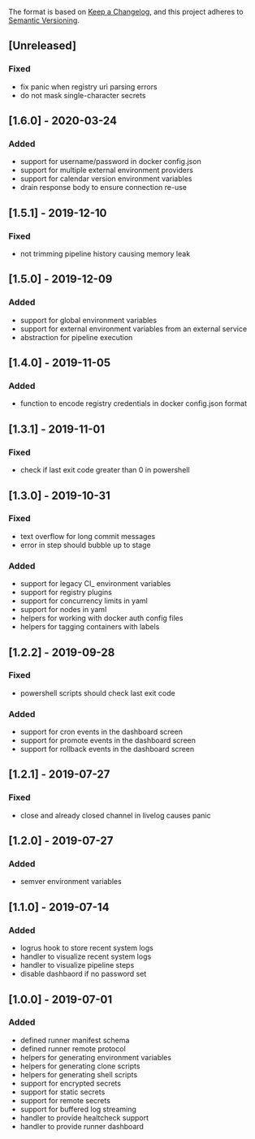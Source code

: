 The format is based on [Keep a Changelog](https://keepachangelog.com/en/1.0.0/),
and this project adheres to [Semantic Versioning](https://semver.org/spec/v2.0.0.html).

## [Unreleased]
### Fixed
- fix panic when registry uri parsing errors
- do not mask single-character secrets

## [1.6.0] - 2020-03-24
### Added
- support for username/password in docker config.json
- support for multiple external environment providers
- support for calendar version environment variables
- drain response body to ensure connection re-use

## [1.5.1] - 2019-12-10
### Fixed
- not trimming pipeline history causing memory leak

## [1.5.0] - 2019-12-09
### Added
- support for global environment variables
- support for external environment variables from an external service
- abstraction for pipeline execution

## [1.4.0] - 2019-11-05
### Added
- function to encode registry credentials in docker config.json format

## [1.3.1] - 2019-11-01
### Fixed
- check if last exit code greater than 0 in powershell

## [1.3.0] - 2019-10-31
### Fixed
- text overflow for long commit messages
- error in step should bubble up to stage

### Added
- support for legacy CI_ environment variables
- support for registry plugins
- support for concurrency limits in yaml
- support for nodes in yaml
- helpers for working with docker auth config files
- helpers for tagging containers with labels

## [1.2.2] - 2019-09-28
### Fixed
- powershell scripts should check last exit code

### Added
- support for cron events in the dashboard screen
- support for promote events in the dashboard screen
- support for rollback events in the dashboard screen

## [1.2.1] - 2019-07-27
### Fixed
- close and already closed channel in livelog causes panic

## [1.2.0] - 2019-07-27
### Added
- semver environment variables

## [1.1.0] - 2019-07-14
### Added
- logrus hook to store recent system logs
- handler to visualize recent system logs
- handler to visualize pipeline steps
- disable dashbaord if no password set

## [1.0.0] - 2019-07-01
### Added
- defined runner manifest schema
- defined runner remote protocol
- helpers for generating environment variables
- helpers for generating clone scripts
- helpers for generating shell scripts
- support for encrypted secrets
- support for static secrets
- support for remote secrets
- support for buffered log streaming
- handler to provide healtcheck support
- handler to provide runner dashboard
